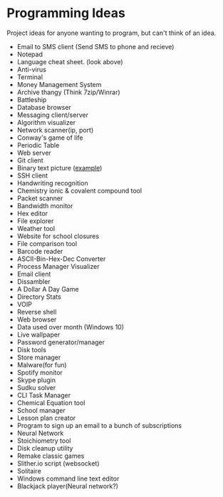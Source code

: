 # Programming Ideas
Project ideas for anyone wanting to program, but can't think of an idea.
 * Email to SMS client (Send SMS to phone and recieve)
 * Notepad
 * Language cheat sheet. (look above)
 * Anti-virus
 * Terminal
 * Money Management System
 * Archive thangy (Think 7zip/Winrar)
 * Battleship
 * Database browser
 * Messaging client/server
 * Algorithm visualizer
 * Network scanner(ip, port)
 * Conway's game of life
 * Periodic Table
 * Web server
 * Git client
 * Binary text picture ([example][Binary text picture link])
 * SSH client
 * Handwriting recognition
 * Chemistry ionic & covalent compound tool
 * Packet scanner
 * Bandwidth monitor
 * Hex editor
 * File explorer
 * Weather tool
 * Website for school closures
 * File comparison tool
 * Barcode reader
 * ASCII-Bin-Hex-Dec Converter
 * Process Manager Visualizer
 * Email client
 * Dissambler
 * A Dollar A Day Game
 * Directory Stats
 * VOIP
 * Reverse shell
 * Web browser  
 * Data used over month (Windows 10)
 * Live wallpaper
 * Password generator/manager
 * Disk tools
 * Store manager
 * Malware(for fun)
 * Spotify monitor
 * Skype plugin
 * Sudku solver
 * CLI Task Manager
 * Chemical Equation tool
 * School manager
 * Lesson plan creator
 * Program to sign up an email to a bunch of subscriptions
 * Neural Network
 * Stoichiometry tool
 * Disk cleanup utility
 * Remake classic games
 * Slither.io script (websocket)
 * Solitaire
 * Windows command line text editor
 * Blackjack player(Neural network?)
 
[Binary text picture link]: http://image.shutterstock.com/display_pic_with_logo/1829639/201988459/stock-photo-binary-code-concept-with-text-text-appear-on-red-binary-code-201988459.jpg
